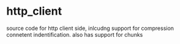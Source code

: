# http_client
source code for http client side, inlcudng support for compression connetent indentification. also has support for chunks
